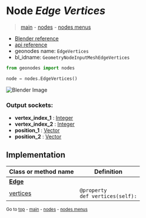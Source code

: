 # Node *Edge Vertices*

> [main](../index.md) - [nodes](nodes.md) - [nodes menus](nodes_menus.md)

- [Blender reference](https://docs.blender.org/manual/en/latest/modeling/geometry_nodes/mesh/edge_vertices.html)
- [api reference](https://docs.blender.org/api/current/bpy.types.GeometryNodeInputMeshEdgeVertices.html)
- geonodes name: `EdgeVertices`
- bl_idname: `GeometryNodeInputMeshEdgeVertices`

```python
from geonodes import nodes

node = nodes.EdgeVertices()
```

![Blender Image](https://docs.blender.org/manual/en/latest/_images/node-types_GeometryNodeInputMeshEdgeVertices.webp)

### Output sockets:

- **vertex_index_1** : [Integer](Integer.md)
- **vertex_index_2** : [Integer](Integer.md)
- **position_1** : [Vector](Vector.md)
- **position_2** : [Vector](Vector.md)

## Implementation

| Class or method name | Definition |
|----------------------|------------|
| **[Edge](Edge.md)** |
| [vertices](Edge.md#vertices) | `@property`<br> `def vertices(self):` |

<sub>Go to [top](#node-Edge-Vertices) - [main](../index.md) - [nodes](nodes.md) - [nodes menus](nodes_menus.md)</sub>

